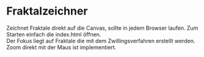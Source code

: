 # Fraktalzeichner

Zeichnet Fraktale direkt auf die Canvas, sollte in jedem Browser laufen. Zum Starten einfach die index.html öffnen.  
Der Fokus liegt auf Fraktale die mit dem Zwillingsverfahren erstellt werden. Zoom direkt mit der Maus ist implementiert.